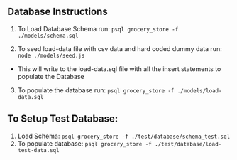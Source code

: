 ## Database Instructions

1. To Load Database Schema run:
```psql grocery_store -f ./models/schema.sql```

2. To seed load-data file with csv data and hard coded dummy data run:
```node ./models/seed.js```
- This will write to the load-data.sql file with all the insert statements to populate the Database

3. To populate the database run:
```psql grocery_store -f ./models/load-data.sql```

## To Setup Test Database:
1. Load Schema: ```psql grocery_store -f ./test/database/schema_test.sql```
2. To populate database: ```psql grocery_store -f ./test/database/load-test-data.sql```
